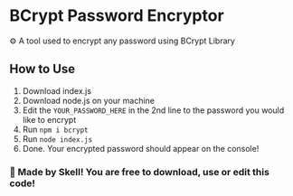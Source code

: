 # BCrypt Password Encryptor
⚙ A tool used to encrypt any password using BCrypt Library

## How to Use
1. Download index.js
2. Download node.js on your machine
3. Edit the `YOUR_PASSWORD_HERE` in the 2nd line to the password you would like to encrypt
4. Run `npm i bcrypt`
5. Run `node index.js`
6. Done. Your encrypted password should appear on the console!

### 🧡 Made by Skell! You are free to download, use or edit this code!
